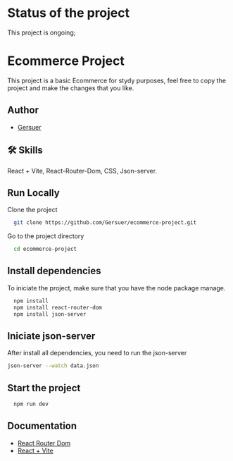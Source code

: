 
# Status of the project

This project is ongoing;
# Ecommerce Project

This project is a basic Ecommerce for stydy purposes, feel free to copy the project and make the changes that you like.

## Author

- [Gersuer](https://www.github.com/Gersuer)

## 🛠 Skills
React + Vite, React-Router-Dom, CSS, Json-server.

## Run Locally


Clone the project

```bash
  git clone https://github.com/Gersuer/ecommerce-project.git
```

Go to the project directory

```bash
  cd ecommerce-project
```

## Install dependencies

To iniciate the project, make sure that you have the node package manage.

```bash
  npm install
  npm install react-router-dom
  npm install json-server
```


## Iniciate json-server

After install all dependencies, you need to run the json-server


```bash
json-server --watch data.json
```

## Start the project

```bash
  npm run dev
```




## Documentation

- [React Router Dom](https://react-icons.github.io/react-icons/)
- [React + Vite](https://vitejs.dev/guide/)


